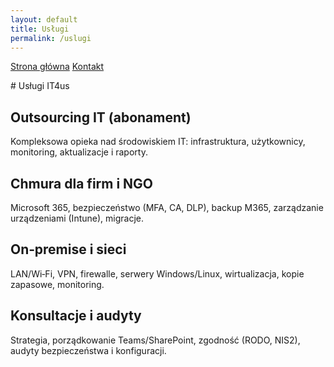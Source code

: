 ```yaml
---
layout: default
title: Usługi
permalink: /uslugi
---
```

<link rel="stylesheet" href="{{ '/assets/css/custom.css' | relative_url }}">
<div class="hero">
  <p class="cta">
    <a href="{{ '/' | relative_url }}" class="btn">Strona główna</a>
    <a href="{{ '/kontakt' | relative_url }}" class="btn btn-secondary">Kontakt</a>
  </p>
</div>
# Usługi IT4us

## Outsourcing IT (abonament)
Kompleksowa opieka nad środowiskiem IT: infrastruktura, użytkownicy, monitoring, aktualizacje i raporty.

## Chmura dla firm i NGO
Microsoft 365, bezpieczeństwo (MFA, CA, DLP), backup M365, zarządzanie urządzeniami (Intune), migracje.

## On‑premise i sieci
LAN/Wi‑Fi, VPN, firewalle, serwery Windows/Linux, wirtualizacja, kopie zapasowe, monitoring.

## Konsultacje i audyty
Strategia, porządkowanie Teams/SharePoint, zgodność (RODO, NIS2), audyty bezpieczeństwa i konfiguracji.
